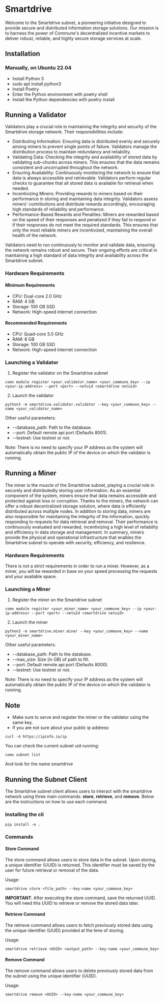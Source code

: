 # Smartdrive
Welcome to the Smartdrive subnet, a pioneering initiative designed to provide secure and distributed information storage solutions. Our mission is to harness the power of Commune's decentralized incentive markets to deliver robust, reliable, and highly secure storage services at scale.

## Installation
### Manually, on Ubuntu 22.04
- Install Python 3
- sudo apt install python3
- Install Poetry
- Enter the Python environment with poetry shell
- Install the Python dependencies with poetry install

## Running a Validator
Validators play a crucial role in maintaining the integrity and security of the Smartdrive storage network. Their responsibilities include:

- Distributing Information: Ensuring data is distributed evenly and securely among miners to prevent single points of failure. Validators manage the distribution process to maintain redundancy and reliability.
- Validating Data: Checking the integrity and availability of stored data by validating sub-chunks across miners. This ensures that the data remains consistent and uncorrupted throughout the network.
- Ensuring Availability: Continuously monitoring the network to ensure that data is always accessible and retrievable. Validators perform regular checks to guarantee that all stored data is available for retrieval when needed.
- Incentivizing Miners: Providing rewards to miners based on their performance in storing and maintaining data integrity. Validators assess miners' contributions and distribute rewards accordingly, encouraging high standards of reliability and performance.
- Performance-Based Rewards and Penalties: Miners are rewarded based on the speed of their responses and penalized if they fail to respond or if their responses do not meet the required standards. This ensures that only the most reliable miners are incentivized, maintaining the overall health of the network.

Validators need to run continuously to monitor and validate data, ensuring the network remains robust and secure. Their ongoing efforts are critical in maintaining a high standard of data integrity and availability across the Smartdrive subnet.

### Hardware Requirements
#### Minimum Requirements
- CPU: Dual-core 2.0 GHz
- RAM: 4 GB
- Storage: 100 GB SSD
- Network: High-speed internet connection

#### Recommended Requirements
- CPU: Quad-core 3.0 GHz
- RAM: 8 GB
- Storage: 100 GB SSD
- Network: High-speed internet connection

### Launching a Validator
1. Register the validator on the Smartdrive subnet
````
comx module register <your_validator_name> <your_commune_key> --ip <your-ip-address> --port <port> --netuid <smartdrive netuid>  
````

2. Launch the validator
````
python3 -m smartdrive.validator.validator --key <your_commune_key> --name <your_validator_name>
````
Other useful parameters:
- --database_path: Path to the database.
- --port: Default remote api port (Defaults 8001).
- --testnet: Use testnet or not.

Note: There is no need to specify your IP address as the system will automatically obtain the public IP of the device on which the validator is running.


## Running a Miner
The miner is the muscle of the Smartdrive subnet, playing a crucial role in securely and distributedly storing user information. As an essential component of the system, miners ensure that data remains accessible and protected against loss or corruption. Thanks to the miners, the network can offer a robust decentralized storage solution, where data is efficiently distributed across multiple nodes. In addition to storing data, miners are also responsible for maintaining the integrity of the information, quickly responding to requests for data retrieval and removal. Their performance is continuously evaluated and rewarded, incentivizing a high level of reliability and efficiency in data storage and management. In summary, miners provide the physical and operational infrastructure that enables the Smartdrive subnet to operate with security, efficiency, and resilience.

### Hardware Requirements
There is not a strict requirements in order to run a miner. However, as a miner, you will be rewarded in base on your speed processing the requests and your available space.

### Launching a Miner
1. Register the miner on the Smartdrive subnet
````
comx module register <your_miner_name> <your_commune_key> --ip <your-ip-address> --port <port> --netuid <smartdrive netuid>  
````

2. Launch the miner
````
python3 -m smartdrive.miner.miner --key <your_commune_key> --name <your_miner_name>
````
Other useful parameters:
- --database_path: Path to the database.
- --max_size: Size (in GB) of path to fill.
- --port: Default remote api port (Defaults 8000).
- --testnet: Use testnet or not.

Note: There is no need to specify your IP address as the system will automatically obtain the public IP of the device on which the validator is running.

## Note
- Make sure to serve and register the miner or the validator using the same key.
- If you are not sure about your public ip address:
```
curl -4 https://ipinfo.io/ip
```
You can check the current subnet uid running:
```
comx subnet list
```
And look for the name smartdrive

## Running the Subnet Client
The Smartdrive subnet client allows users to interact with the smartdrive network using three main commands: **store**, **retrieve**, and **remove**. Below are the instructions on how to use each command.

### Installing the cli

```
pip install -e .
```

### Commands
#### Store Command
The store command allows users to store data in the subnet. Upon storing, a unique identifier (UUID) is returned. This identifier must be saved by the user for future retrieval or removal of the data.

Usage:
```
smartdrive store <file_path> --key-name <your_commune_key>
```

**IMPORTANT**: After executing the store command, save the returned UUID. You will need this UUID to retrieve or remove the stored data later.

#### Retrieve Command
The retrieve command allows users to fetch previously stored data using the unique identifier (UUID) provided at the time of storing.

Usage:
```
smartdrive retrieve <UUID> <output_path> --key-name <your_commune_key>
```

#### Remove Command
The remove command allows users to delete previously stored data from the subnet using the unique identifier (UUID).

Usage:
```
smartdrive remove <UUID> --key-name <your_commune_key>
```